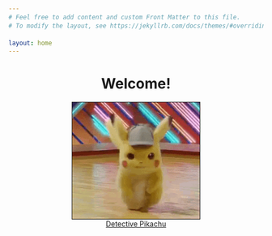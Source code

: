 ```yaml
---
# Feel free to add content and custom Front Matter to this file.
# To modify the layout, see https://jekyllrb.com/docs/themes/#overriding-theme-defaults

layout: home
---
```

<html>
  <head>
    <meta charset="utf-8">
    <title>CIT480 Blog</title>
    <style>
      .center {
                display: block;
                margin-left: auto;
                margin-right: auto;
                width: 50%;
            }
    </style>
  </head>
  <body>
    <center> <h1>Welcome!</h1> </center>
    <img src="assets/detective-pikachu-dance.gif" class="center" border="1">
    <center> <a href="https://youtu.be/xU3BiUMUkc4"> Detective Pikachu </a> </center>
  </body>
</html>
